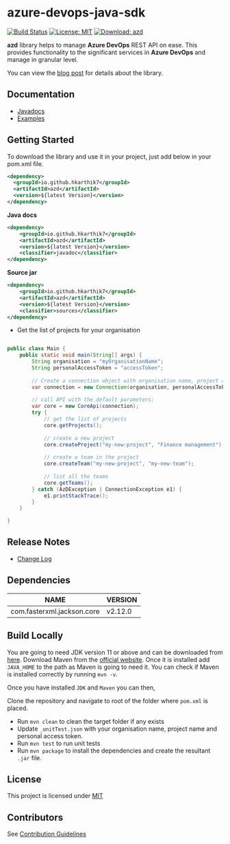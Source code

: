 # azure-devops-java-sdk

[![Build Status](https://dev.azure.com/harishkarthic/azure-devops-java-sdk/_apis/build/status/hkarthik7.azure-devops-java-sdk?branchName=main)](https://dev.azure.com/harishkarthic/azure-devops-java-sdk/_build/latest?definitionId=8&branchName=main)
[![License: MIT](https://img.shields.io/badge/License-MIT-blue.svg)](https://github.com/hkarthik7/azure-devops-java-sdk/blob/main/LICENSE)
[![Download: azd](https://img.shields.io/github/downloads/hkarthik7/azure-devops-java-sdk/total.svg)](https://github.com/hkarthik7/azure-devops-java-sdk/releases/download/v2.4.5/azd-2.4.5.jar)

**azd** library helps to manage **Azure DevOps** REST API on ease. This provides functionality to the significant services 
in **Azure DevOps** and manage in granular level.

You can view the [blog post](https://hkarthik7.github.io/azure%20devops/2020/12/04/AzureDevOpsJavaSDK.html) for details about the library.

## Documentation

- [Javadocs](https://hkarthik7.github.io/azd-docs/)
- [Examples](https://github.com/hkarthik7/azure-devops-java-sdk/blob/main/examples)

## Getting Started

To download the library and use it in your project, just add below in your pom.xml file.

```xml
<dependency>
  <groupId>io.github.hkarthik7</groupId>
  <artifactId>azd</artifactId>
  <version>${latest Version}</version>
</dependency>
```
**Java docs**
```xml
<dependency>
    <groupId>io.github.hkarthik7</groupId>
    <artifactId>azd</artifactId>
    <version>${latest Version}</version>
    <classifier>javadoc</classifier>
</dependency>
```

**Source jar**
```xml
<dependency>
    <groupId>io.github.hkarthik7</groupId>
    <artifactId>azd</artifactId>
    <version>${latest Version}</version>
    <classifier>sources</classifier>
</dependency>
```

- Get the list of projects for your organisation

```java

public class Main {
    public static void main(String[] args) {
        String organisation = "myOrganisationName";
        String personalAccessToken = "accessToken";
        
        // Create a connection object with organisation name, project and personal access token.
        var connection = new Connection(organisation, personalAccessToken);
    
        // call API with the default parameters;
        var core = new CoreApi(connection);
        try {
            // get the list of projects
            core.getProjects();
            
            // create a new project
            core.createProject("my-new-project", "Finance management");
            
            // create a team in the project
            core.createTeam("my-new-project", "my-new-team");
        
            // list all the teams
            core.getTeams();
        } catch (AzDException | ConnectionException e1) {
            e1.printStackTrace();
        }
    }

}
```

## Release Notes

- [Change Log](CHANGELOG.md)

## Dependencies

| NAME | VERSION |
|---|---|
| com.fasterxml.jackson.core | v2.12.0 |

## Build Locally

You are going to need JDK version 11 or above and can be downloaded from [here](https://www.oracle.com/java/technologies/javase-downloads.html).
Download Maven from the [official website](https://maven.apache.org/download.cgi). Once it is installed add `JAVA_HOME` to the path as Maven is
going to need it. You can check if Maven is installed correctly by running `mvn -v`.

Once you have installed `JDK` and `Maven` you can then, 

Clone the repository and navigate to root of the folder where `pom.xml` is placed.
- Run `mvn clean` to clean the target folder if any exists
- Update `_unitTest.json` with your organisation name, project name and personal access token.
- Run `mvn test` to run unit tests
- Run `mvn package` to install the dependencies and create the resultant `.jar` file.

## License

This project is licensed under [MIT](LICENSE)

## Contributors

See [Contribution Guidelines](.github/CONTRIBUTING.md)

